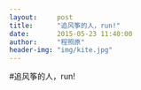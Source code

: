```yaml
---
layout:     post
title:      "追风筝的人，run!"
date:       2015-05-23 11:40:00
author:     "程照原"
header-img: "img/kite.jpg"
---
```

#追风筝的人，run!

